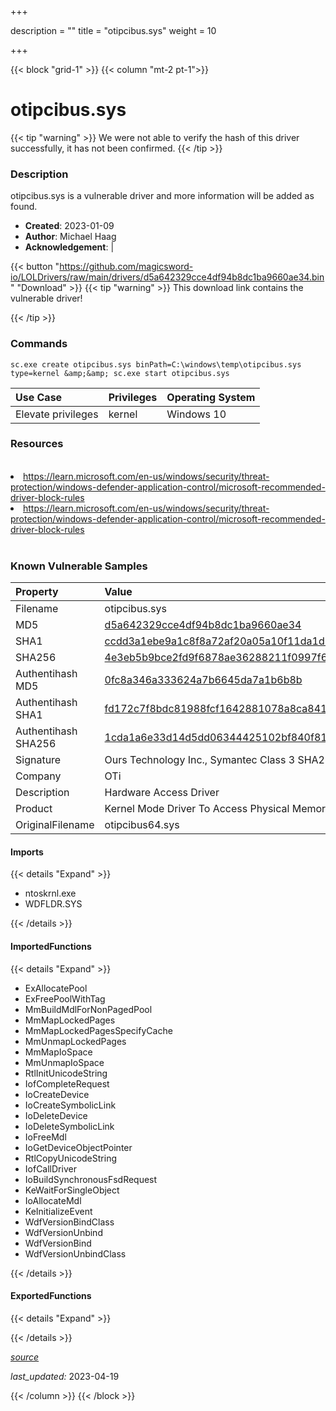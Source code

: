 +++

description = ""
title = "otipcibus.sys"
weight = 10

+++


{{< block "grid-1" >}}
{{< column "mt-2 pt-1">}}


# otipcibus.sys 


{{< tip "warning" >}}
We were not able to verify the hash of this driver successfully, it has not been confirmed.
{{< /tip >}}


### Description

otipcibus.sys is a vulnerable driver and more information will be added as found.

- **Created**: 2023-01-09
- **Author**: Michael Haag
- **Acknowledgement**:  | [](https://twitter.com/)

{{< button "https://github.com/magicsword-io/LOLDrivers/raw/main/drivers/d5a642329cce4df94b8dc1ba9660ae34.bin" "Download" >}}
{{< tip "warning" >}}
This download link contains the vulnerable driver!

{{< /tip >}}

### Commands

```
sc.exe create otipcibus.sys binPath=C:\windows\temp\otipcibus.sys type=kernel &amp;&amp; sc.exe start otipcibus.sys
```

| Use Case | Privileges | Operating System | 
|:---- | ---- | ---- |
| Elevate privileges | kernel | Windows 10 |

### Resources
<br>
<li><a href=" https://learn.microsoft.com/en-us/windows/security/threat-protection/windows-defender-application-control/microsoft-recommended-driver-block-rules"> https://learn.microsoft.com/en-us/windows/security/threat-protection/windows-defender-application-control/microsoft-recommended-driver-block-rules</a></li>
<li><a href="https://learn.microsoft.com/en-us/windows/security/threat-protection/windows-defender-application-control/microsoft-recommended-driver-block-rules">https://learn.microsoft.com/en-us/windows/security/threat-protection/windows-defender-application-control/microsoft-recommended-driver-block-rules</a></li>
<br>

### Known Vulnerable Samples

| Property           | Value |
|:-------------------|:------|
| Filename           | otipcibus.sys |
| MD5                | [d5a642329cce4df94b8dc1ba9660ae34](https://www.virustotal.com/gui/file/d5a642329cce4df94b8dc1ba9660ae34) |
| SHA1               | [ccdd3a1ebe9a1c8f8a72af20a05a10f11da1d308](https://www.virustotal.com/gui/file/ccdd3a1ebe9a1c8f8a72af20a05a10f11da1d308) |
| SHA256             | [4e3eb5b9bce2fd9f6878ae36288211f0997f6149aa8c290ed91228ba4cdfae80](https://www.virustotal.com/gui/file/4e3eb5b9bce2fd9f6878ae36288211f0997f6149aa8c290ed91228ba4cdfae80) |
| Authentihash MD5   | [0fc8a346a333624a7b6645da7a1b6b8b](https://www.virustotal.com/gui/search/authentihash%253A0fc8a346a333624a7b6645da7a1b6b8b) |
| Authentihash SHA1  | [fd172c7f8bdc81988fcf1642881078a8ca8415f6](https://www.virustotal.com/gui/search/authentihash%253Afd172c7f8bdc81988fcf1642881078a8ca8415f6) |
| Authentihash SHA256| [1cda1a6e33d14d5dd06344425102bf840f8149e817ecfb01c59a2190d3367024](https://www.virustotal.com/gui/search/authentihash%253A1cda1a6e33d14d5dd06344425102bf840f8149e817ecfb01c59a2190d3367024) |
| Signature         | Ours Technology Inc., Symantec Class 3 SHA256 Code Signing CA, VeriSign   |
| Company           | OTi |
| Description       | Hardware Access Driver |
| Product           | Kernel Mode Driver To Access Physical Memory And Ports |
| OriginalFilename  | otipcibus64.sys |


#### Imports
{{< details "Expand" >}}
* ntoskrnl.exe
* WDFLDR.SYS

{{< /details >}}
#### ImportedFunctions
{{< details "Expand" >}}
* ExAllocatePool
* ExFreePoolWithTag
* MmBuildMdlForNonPagedPool
* MmMapLockedPages
* MmMapLockedPagesSpecifyCache
* MmUnmapLockedPages
* MmMapIoSpace
* MmUnmapIoSpace
* RtlInitUnicodeString
* IofCompleteRequest
* IoCreateDevice
* IoCreateSymbolicLink
* IoDeleteDevice
* IoDeleteSymbolicLink
* IoFreeMdl
* IoGetDeviceObjectPointer
* RtlCopyUnicodeString
* IofCallDriver
* IoBuildSynchronousFsdRequest
* KeWaitForSingleObject
* IoAllocateMdl
* KeInitializeEvent
* WdfVersionBindClass
* WdfVersionUnbind
* WdfVersionBind
* WdfVersionUnbindClass

{{< /details >}}
#### ExportedFunctions
{{< details "Expand" >}}

{{< /details >}}


[*source*](https://github.com/magicsword-io/LOLDrivers/tree/main/yaml/otipcibus.yaml)

*last_updated:* 2023-04-19








{{< /column >}}
{{< /block >}}
